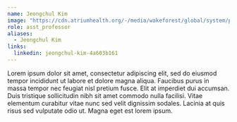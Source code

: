 ```yaml
---
name: Jeongchul Kim
image: "https://cdn.atriumhealth.org/-/media/wakeforest/global/system/person-images/j/jeongchul-kim.jpg"
role: asst_professor
aliases:
  - Jeongchul Kim
links:
  linkedin: jeongchul-kim-4a603b161
---
```


Lorem ipsum dolor sit amet, consectetur adipiscing elit, sed do eiusmod tempor incididunt ut labore et dolore magna aliqua.
Faucibus purus in massa tempor nec feugiat nisl pretium fusce.
Elit at imperdiet dui accumsan.
Duis tristique sollicitudin nibh sit amet commodo nulla facilisi.
Vitae elementum curabitur vitae nunc sed velit dignissim sodales.
Lacinia at quis risus sed vulputate odio ut.
Magna eget est lorem ipsum.
